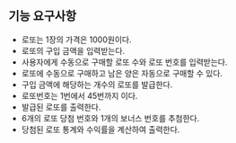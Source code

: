 기능 요구사항
------
- 로또는 1장의 가격은 1000원이다.
- 로또의 구입 금액을 입력받는다.
- 사용자에게 수동으로 구매할 로또 수와 로또 번호를 입력받는다.
- 로또에 수동으로 구매하고 남은 양은 자동으로 구매할 수 있다.
- 구입 금액에 해당하는 개수의 로또를 발급한다.
- 로또번호는 1번에서 45번까지 이다.
- 발급된 로또를 출력한다.
- 6개의 로또 당첨 번호와 1개의 보너스 번호를 추첨한다.
- 당첨된 로또 통계와 수익률을 계산하여 출력한다.
